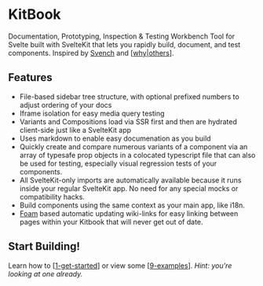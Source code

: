# KitBook 

Documentation, Prototyping, Inspection & Testing Workbench Tool for Svelte built with SvelteKit that lets you rapidly build, document, and test components. Inspired by [Svench](https://svench-docs.vercel.app/) and [[why|others]].

## Features
- File-based sidebar tree structure, with optional prefixed numbers to adjust ordering of your docs
- Iframe isolation for easy media query testing
- Variants and Compositions load via SSR first and then are hydrated client-side just like a SvelteKit app
- Uses markdown to enable easy documenation as you build
- Quickly create and compare numerous variants of a component via an array of typesafe prop objects in a colocated typescript file that can also be used for testing, especially visual regression tests of your components.
- All SvelteKit-only imports are automatically available because it runs inside your regular SvelteKit app. No need for any special mocks or compatibility hacks. 
- Build components using the same context as your main app, like i18n.
- [Foam](https://foambubble.github.io/foam/) based automatic updating wiki-links for easy linking between pages within your Kitbook that will never get out of date.

## Start Building!

Learn how to [[1-get-started]] or view some [[9-examples]]. *Hint: you're looking at one already.*


[//begin]: # "Autogenerated link references for markdown compatibility"
[why|others]: docs/why.md "Why not use an already existing alternative?"
[1-get-started]: docs/1-get-started.md "Get Started"
[9-examples]: docs/9-examples.md "Examples"
[//end]: # "Autogenerated link references"